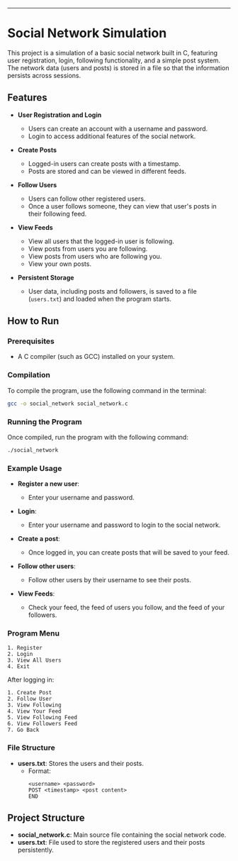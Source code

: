 
---

# Social Network Simulation

This project is a simulation of a basic social network built in C, featuring user registration, login, following functionality, and a simple post system. The network data (users and posts) is stored in a file so that the information persists across sessions.

## Features

- **User Registration and Login**
  - Users can create an account with a username and password.
  - Login to access additional features of the social network.

- **Create Posts**
  - Logged-in users can create posts with a timestamp.
  - Posts are stored and can be viewed in different feeds.

- **Follow Users**
  - Users can follow other registered users.
  - Once a user follows someone, they can view that user's posts in their following feed.

- **View Feeds**
  - View all users that the logged-in user is following.
  - View posts from users you are following.
  - View posts from users who are following you.
  - View your own posts.

- **Persistent Storage**
  - User data, including posts and followers, is saved to a file (`users.txt`) and loaded when the program starts.

## How to Run

### Prerequisites

- A C compiler (such as GCC) installed on your system.

### Compilation

To compile the program, use the following command in the terminal:

```bash
gcc -o social_network social_network.c
```

### Running the Program

Once compiled, run the program with the following command:

```bash
./social_network
```

### Example Usage

- **Register a new user**: 
  - Enter your username and password.
  
- **Login**: 
  - Enter your username and password to login to the social network.

- **Create a post**: 
  - Once logged in, you can create posts that will be saved to your feed.

- **Follow other users**: 
  - Follow other users by their username to see their posts.

- **View Feeds**:
  - Check your feed, the feed of users you follow, and the feed of your followers.

### Program Menu

```plaintext
1. Register
2. Login
3. View All Users
4. Exit
```

After logging in:

```plaintext
1. Create Post
2. Follow User
3. View Following
4. View Your Feed
5. View Following Feed
6. View Followers Feed
7. Go Back
```

### File Structure

- **users.txt**: Stores the users and their posts.
  - Format:
    ```
    <username> <password>
    POST <timestamp> <post content>
    END
    ```

## Project Structure

- **social_network.c**: Main source file containing the social network code.
- **users.txt**: File used to store the registered users and their posts persistently.



